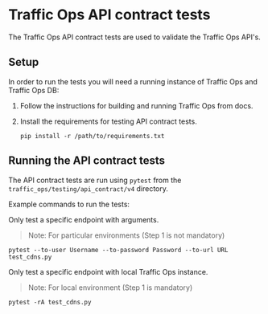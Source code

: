 <!--
    Licensed to the Apache Software Foundation (ASF) under one
    or more contributor license agreements.  See the NOTICE file
    distributed with this work for additional information
    regarding copyright ownership.  The ASF licenses this file
    to you under the Apache License, Version 2.0 (the
    "License"); you may not use this file except in compliance
    with the License.  You may obtain a copy of the License at

      http://www.apache.org/licenses/LICENSE-2.0

    Unless required by applicable law or agreed to in writing,
    software distributed under the License is distributed on an
    "AS IS" BASIS, WITHOUT WARRANTIES OR CONDITIONS OF ANY
    KIND, either express or implied.  See the License for the
    specific language governing permissions and limitations
    under the License.
-->

# Traffic Ops API contract tests

The Traffic Ops API contract tests are used to validate the Traffic Ops API's.

## Setup

In order to run the tests you will need a running instance of Traffic Ops and Traffic Ops DB:

1. Follow the instructions for building and running Traffic Ops from docs.

2. Install the requirements for testing API contract tests.

    ```console
    pip install -r /path/to/requirements.txt
    ``` 

## Running the API contract tests

The API contract tests are run using `pytest` from the ``traffic_ops/testing/api_contract/v4`` directory.

Example commands to run the tests:

Only test a specific endpoint with arguments.
> Note: For particular environments (Step 1 is not mandatory)
```console
pytest --to-user Username --to-password Password --to-url URL test_cdns.py
```

Only test a specific endpoint with local Traffic Ops instance.
> Note: For local environment (Step 1 is mandatory)
```console
pytest -rA test_cdns.py
```
